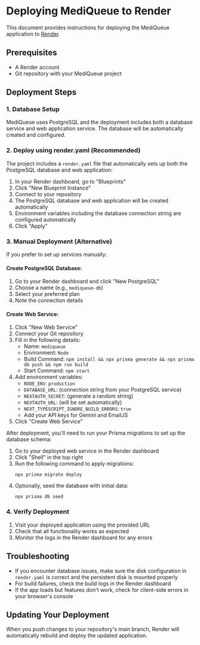 # Deploying MediQueue to Render

This document provides instructions for deploying the MediQueue application to [Render](https://render.com).

## Prerequisites

- A Render account
- Git repository with your MediQueue project

## Deployment Steps

### 1. Database Setup

MediQueue uses PostgreSQL and the deployment includes both a database service and web application service. The database will be automatically created and configured.

### 2. Deploy using render.yaml (Recommended)

The project includes a `render.yaml` file that automatically sets up both the PostgreSQL database and web application:

1. In your Render dashboard, go to "Blueprints"
2. Click "New Blueprint Instance"  
3. Connect to your repository
4. The PostgreSQL database and web application will be created automatically
5. Environment variables including the database connection string are configured automatically
6. Click "Apply"

### 3. Manual Deployment (Alternative)

If you prefer to set up services manually:

#### Create PostgreSQL Database:
1. Go to your Render dashboard and click "New PostgreSQL"
2. Choose a name (e.g., `mediqueue-db`)
3. Select your preferred plan
4. Note the connection details

#### Create Web Service:
1. Click "New Web Service"
2. Connect your Git repository
3. Fill in the following details:
   - Name: `mediqueue`
   - Environment: `Node`
   - Build Command: `npm install && npx prisma generate && npx prisma db push && npm run build`
   - Start Command: `npm start`
4. Add environment variables:
   - `NODE_ENV`: `production`
   - `DATABASE_URL`: (connection string from your PostgreSQL service)
   - `NEXTAUTH_SECRET`: (generate a random string)
   - `NEXTAUTH_URL`: (will be set automatically)
   - `NEXT_TYPESCRIPT_IGNORE_BUILD_ERRORS`: `true`
   - Add your API keys for Gemini and EmailJS
5. Click "Create Web Service"

After deployment, you'll need to run your Prisma migrations to set up the database schema:

1. Go to your deployed web service in the Render dashboard
2. Click "Shell" in the top right
3. Run the following command to apply migrations:
   ```
   npx prisma migrate deploy
   ```
4. Optionally, seed the database with initial data:
   ```
   npx prisma db seed
   ```

### 4. Verify Deployment

1. Visit your deployed application using the provided URL
2. Check that all functionality works as expected
3. Monitor the logs in the Render dashboard for any errors

## Troubleshooting

- If you encounter database issues, make sure the disk configuration in `render.yaml` is correct and the persistent disk is mounted properly
- For build failures, check the build logs in the Render dashboard
- If the app loads but features don't work, check for client-side errors in your browser's console

## Updating Your Deployment

When you push changes to your repository's main branch, Render will automatically rebuild and deploy the updated application.
